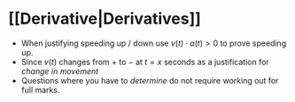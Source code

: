 # [[Derivative|Derivatives]]
- When justifying speeding up / down use $v(t)\cdot a(t) >0$ to prove speeding up.
- Since $v(t)$ changes from $+$ to $-$ at $t = x$ seconds as a justification for *change in movement*
- Questions where you have to *determine* do not require working out for full marks.

